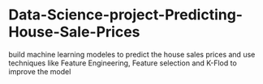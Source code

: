 # Data-Science-project-Predicting-House-Sale-Prices
build machine learning modeles to predict the house sales prices and use techniques like Feature Engineering, Feature selection and K-Flod to improve the model
